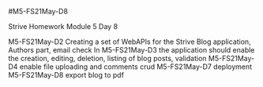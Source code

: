 #M5-FS21May-D8

Strive Homework Module 5 Day 8

M5-FS21May-D2 Creating a set of WebAPIs for the Strive Blog application, Authors part, email check
In M5-FS21May-D3 the application should enable the creation, editing, deletion, listing of blog posts, validation
M5-FS21May-D4 enable file uploading and comments crud
M5-FS21May-D7 deployment
M5-FS21May-D8 export blog to pdf